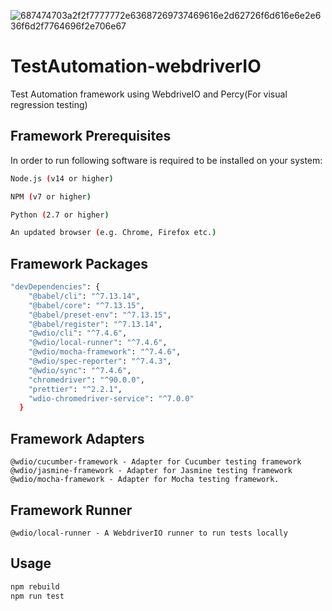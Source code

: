 ![687474703a2f2f7777772e63687269737469616e2d62726f6d616e6e2e636f6d2f7764696f2e706e67](https://user-images.githubusercontent.com/37757303/115263687-9f07e280-a103-11eb-9f4c-6264b3d23463.png)


# TestAutomation-webdriverIO
Test Automation framework using WebdriveIO and Percy(For visual regression testing)

## Framework Prerequisites
In order to run following software is required to be installed on your system:

```bash
Node.js (v14 or higher)
```
```bash
NPM (v7 or higher)
```
```bash
Python (2.7 or higher)
```
```bash
An updated browser (e.g. Chrome, Firefox etc.)
```

## Framework Packages

```bash
"devDependencies": {
    "@babel/cli": "^7.13.14",
    "@babel/core": "^7.13.15",
    "@babel/preset-env": "^7.13.15",
    "@babel/register": "^7.13.14",
    "@wdio/cli": "^7.4.6",
    "@wdio/local-runner": "^7.4.6",
    "@wdio/mocha-framework": "^7.4.6",
    "@wdio/spec-reporter": "^7.4.3",
    "@wdio/sync": "^7.4.6",
    "chromedriver": "^90.0.0",
    "prettier": "^2.2.1",
    "wdio-chromedriver-service": "^7.0.0"
  }
```   

## Framework Adapters

```text
@wdio/cucumber-framework - Adapter for Cucumber testing framework
@wdio/jasmine-framework - Adapter for Jasmine testing framework
@wdio/mocha-framework - Adapter for Mocha testing framework.
```

## Framework Runner

```text
@wdio/local-runner - A WebdriverIO runner to run tests locally
```

## Usage

```python
npm rebuild
npm run test
```
